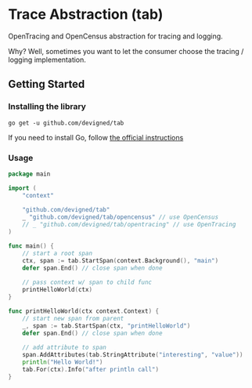 # Trace Abstraction (tab)
OpenTracing and OpenCensus abstraction for tracing and logging. 

Why? Well, sometimes you want to let the consumer choose the tracing / logging implementation.

## Getting Started
### Installing the library

```
go get -u github.com/devigned/tab
```

If you need to install Go, follow [the official instructions](https://golang.org/dl/)

### Usage

```go
package main

import (
	"context"
	
	"github.com/devigned/tab"
	_ "github.com/devigned/tab/opencensus" // use OpenCensus
	// _ "github.com/devigned/tab/opentracing" // use OpenTracing
)

func main() {
	// start a root span
	ctx, span := tab.StartSpan(context.Background(), "main")
	defer span.End() // close span when done
	
	// pass context w/ span to child func
	printHelloWorld(ctx)
}

func printHelloWorld(ctx context.Context) {
	// start new span from parent
	_, span := tab.StartSpan(ctx, "printHelloWorld")
	defer span.End() // close span when done
	
	// add attribute to span
	span.AddAttributes(tab.StringAttribute("interesting", "value"))
	println("Hello World!")
	tab.For(ctx).Info("after println call")
}

```